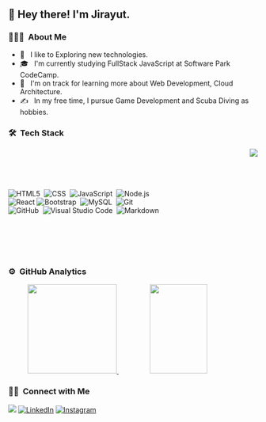 ## 👋  Hey there! I'm Jirayut.

### 👨🏻‍💻 &nbsp;About Me

- 🤔 &nbsp; I like to Exploring new technologies.
- 🎓 &nbsp; I'm currently studying FullStack JavaScript at Software Park CodeCamp.
- 🌱 &nbsp; I'm on track for learning more about Web Development, Cloud Architecture.
- ✍️ &nbsp; In my free time, I pursue Game Development and Scuba Diving as hobbies.



### 🛠 &nbsp;Tech Stack
   <img src="https://cdn.dribbble.com/users/1928646/screenshots/4884082/media/8147bc69f7ec23dc42e282c7869b9e1e.gif" align="right" >
   <br>
   <br>
   <br>
   <br>
   
  ![HTML5](https://img.shields.io/badge/-HTML5-333333?style=flat&logo=HTML5)&nbsp;
  ![CSS](https://img.shields.io/badge/-CSS-333333?style=flat&logo=CSS3&logoColor=1572B6)&nbsp;
  ![JavaScript](https://img.shields.io/badge/-JavaScript-333333?style=flat&logo=javascript)&nbsp;
  ![Node.js](https://img.shields.io/badge/-Node.js-333333?style=flat&logo=node.js)&nbsp;\
  ![React](https://img.shields.io/badge/-React-333333?style=flat&logo=react)
  ![Bootstrap](https://img.shields.io/badge/-Bootstrap-333333?style=flat&logo=bootstrap&logoColor=563D7C)&nbsp;
  ![MySQL](https://img.shields.io/badge/-MySQL-333333?style=flat&logo=mysql)&nbsp;
  ![Git](https://img.shields.io/badge/-Git-333333?style=flat&logo=git)&nbsp;\
  ![GitHub](https://img.shields.io/badge/-GitHub-333333?style=flat&logo=github)&nbsp;
  ![Visual Studio Code](https://img.shields.io/badge/-Visual%20Studio%20Code-333333?style=flat&logo=visual-studio-code&logoColor=007ACC)&nbsp;
  ![Markdown](https://img.shields.io/badge/-Markdown-333333?style=flat&logo=markdown)&nbsp;
  
 

<br>
<br>
<br>
<br>


### ⚙️ &nbsp;GitHub Analytics

<p align="center">
<a href="https://github.com/ToEzBit">
  <img height="180em" src="https://github-readme-stats.vercel.app/api?username=ToEzBit&theme=aura&show_icons=true" />
  <img height="180em" width = "48%"src="https://github-readme-stats.vercel.app/api/top-langs/?username=ToEzBit&theme=aura&layout=compact"/>
</a>
</p>


### 🤝🏻 &nbsp;Connect with Me

<p >
<a href="https://www.facebook.com/100007751956655"><img src="https://img.shields.io/badge/-Jirayut Natrachart-1877F2?style=flat&logo=Facebook&logoColor=white"/></a>
<a href="https://www.linkedin.com/in/jirayut-natrachart-367915199"/><img alt="LinkedIn" src="https://img.shields.io/badge/Jirayut-blue?style=flat-square&logo=linkedin"></a>
<a href="https://www.instagram.com/iamjirayut/"><img alt="Instagram" src="https://img.shields.io/badge/iamjirayut-white?style=flat-square&logo=instagram"></a>
</p>



